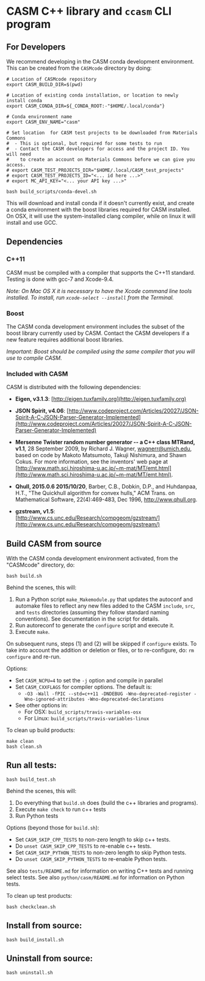 
CASM C++ library and `ccasm` CLI program
========================================


For Developers
--------------

We recommend developing in the CASM conda development environment. This can be created from the ``CASMcode`` directory by doing:

```
# Location of CASMcode repository
export CASM_BUILD_DIR=$(pwd)

# Location of existing conda installation, or location to newly install conda
export CASM_CONDA_DIR=${_CONDA_ROOT:-"$HOME/.local/conda"}

# Conda environment name
export CASM_ENV_NAME="casm"

# Set location  for CASM test projects to be downloaded from Materials Commons
#  - This is optional, but required for some tests to run
#  - Contact the CASM developers for access and the project ID. You will need
#    to create an account on Materials Commons before we can give you access.
# export CASM_TEST_PROJECTS_DIR="$HOME/.local/CASM_test_projects"
# export CASM_TEST_PROJECTS_ID="<... id here ...>"
# export MC_API_KEY="<... your API key ...>"

bash build_scripts/conda-devel.sh
```

This will download and install conda if it doesn't currently exist, and create a conda environment with the boost libraries required for CASM installed.  On OSX, it will use the system-installed clang compiler, while on linux it will install and use GCC.



Dependencies
------------

### C++11

CASM must be compiled with a compiler that supports the C++11 standard. Testing is done with gcc-7 and Xcode-9.4.

*Note: On Mac OS X it is necessary to have the Xcode command line tools installed. To install, run ``xcode-select --install`` from the Terminal.*

### Boost

The CASM conda development environment includes the subset of the boost library currently used by CASM. Contact the CASM developers if a new feature requires additional boost libraries.

*Important: Boost should be compiled using the same compiler that you will use to compile CASM.*


### Included with CASM

CASM is distributed with the following dependencies:

- **Eigen, v3.1.3**: [http://eigen.tuxfamily.org](http://eigen.tuxfamily.org)

- **JSON Spirit, v4.06**: [http://www.codeproject.com/Articles/20027/JSON-Spirit-A-C-JSON-Parser-Generator-Implemented](http://www.codeproject.com/Articles/20027/JSON-Spirit-A-C-JSON-Parser-Generator-Implemented)

- **Mersenne Twister random number generator -- a C++ class MTRand, v1.1**,  28 September 2009, by Richard J. Wagner, wagnerr@umich.edu, based on code by Makoto Matsumoto, Takuji Nishimura, and Shawn Cokus. For more information, see the inventors' web page at [http://www.math.sci.hiroshima-u.ac.jp/~m-mat/MT/emt.html](http://www.math.sci.hiroshima-u.ac.jp/~m-mat/MT/emt.html).

- **Qhull, 2015.0.6 2015/10/20**, Barber, C.B., Dobkin, D.P., and Huhdanpaa, H.T., "The Quickhull algorithm for convex hulls," ACM Trans. on Mathematical Software, 22(4):469-483, Dec 1996, http://www.qhull.org.

- **gzstream, v1.5**: [http://www.cs.unc.edu/Research/compgeom/gzstream/](http://www.cs.unc.edu/Research/compgeom/gzstream/)


Build CASM from source
----------------------

With the CASM conda development environment activated, from the "CASMcode" directory, do:

```
bash build.sh
```

Behind the scenes, this will:

1. Run a Python script `make_Makemodule.py` that updates the autoconf and automake files to reflect any new files added to the CASM `include`,  `src`, and `tests` directories (assuming they follow standard naming conventions). See documentation in the script for details.
2. Run autoreconf to generate the `configure` script and execute it.
3. Execute `make`.

On subsequent runs, steps (1) and (2) will be skipped if `configure` exists. To take into account the addition or deletion or files, or to re-configure, do: `rm configure` and re-run.

Options:

- Set `CASM_NCPU=4` to set the `-j` option and compile in parallel
- Set `CASM_CXXFLAGS` for compiler options. The default is:
  - `-O3 -Wall -fPIC --std=c++11 -DNDEBUG -Wno-deprecated-register -Wno-ignored-attributes -Wno-deprecated-declarations`
- See other options in:
  - For OSX: `build_scripts/travis-variables-osx`
  - For Linux: `build_scripts/travis-variables-linux`

To clean up build products:

```
make clean
bash clean.sh
```

Run all tests:
--------------

```
bash build_test.sh
```

Behind the scenes, this will:

1. Do everything that `build.sh` does (build the c++ libraries and programs).
2. Execute `make check` to run c++ tests
3. Run Python tests

Options (beyond those for `build.sh`):

- Set ``CASM_SKIP_CPP_TESTS`` to non-zero length to skip c++ tests.
- Do ``unset CASM_SKIP_CPP_TESTS`` to re-enable c++ tests.
- Set ``CASM_SKIP_PYTHON_TESTS`` to non-zero length to skip Python tests.
- Do ``unset CASM_SKIP_PYTHON_TESTS`` to re-enable Python tests.

See also ``tests/README.md`` for information on writing C++ tests and running select tests.
See also ``python/casm/README.md`` for information on Python tests.

To clean up test products:

```
bash checkclean.sh
```


Install from source:
--------------------

```
bash build_install.sh
```

Uninstall from source:
--------------------

```
bash uninstall.sh
```

